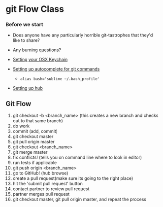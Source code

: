 # git Flow Class

### Before we start
* Does anyone have any particularly horrible git-tastrophes that they'd like to share?

* Any burning questions?

* [Setting your OSX Keychain](https://help.github.com/articles/caching-your-github-password-in-git/)

* [Setting up autocomplete for git commands](https://github.com/bobthecow/git-flow-completion/wiki/Install-Bash-git-completion)
  * `alias bash='sublime ~/.bash_profile'`
  
* [Setting up hub](https://github.com/github/hub)

## Git Flow
1. git checkout -b <branch_name> (this creates a new branch and checks out to that same branch)
2. do work
3. commit (add, commit)
4. git checkout master
5. git pull origin master
6. git checkout <branch_name>
7. git merge master
8. fix conflicts! (tells you on command line where to look in editor)
9. run tests if applicable
10. git push origin <branch_name>
11. go to GitHub! (hub browse)
12. create a pull request(make sure its going to the right place)
13. hit the 'submit pull request' button
14. contact partner to review pull request
15. partner merges pull request
16. git checkout master, git pull origin master, and repeat the process

## Some more useful commands

* `git init and hub create`
  * create local git repo and remote repo
  
* `hub browse`
  * takes you to the repo in github

* `git diff`
  * shows all of the additions and deletions in your working directory

* `git remote -v`
  * check all remotes associated with local repo

* `git remote add <name(ie. origin or upstream)> <url>`
  * add another remote repo to your local repository
  
* `git stash`
  * saves the state of your working directory.  
  * It also reverts you back to a clean directory at your HEAD commit.

* `git stash pop`
  * gives you back changes from your last stash
  
* `git stash apply`
  * allows you to revert to a previous stash by either specicfying ie. git stash apply stash@{2}, which will take you back to the specified stash.  
  * Or, simply typing git stash apply will revert to your most recent stash.

* `git commit --amend`
  * --amend allows you to combine staged changes with the previous instead of committing it as an entirely new snapshot.

* `git reset --hard`
  * This resets the index and the working tree.  Any changes to tracked files since the last commit are discarded.

* `git reset`
  * This does not touch the index or working tree but resets the head to the latest commit and leaves all files unstaged.

* Setting your git config to use a certain text editor
  * `git config --global core.editor "sublime —wait"`

## Git Workflow, according to GitHub

When working on a team, it’s important to have a workflow. The details of the workflow will vary from team to team and company to company, but it's important that you have a workflow.

Below is GitHub's workflow. Most teams will do something similar. Step 6 can vary.

1. Anything in the master branch is deployable
2. To work on something new, create a descriptively named branch off of master (ie: new-oauth2-scopes)
3. Commit to that branch locally and regularly push your work to the same named branch on the server
4. When you need feedback or help, or you think the branch is ready for merging, open a pull request
5. After someone else has reviewed and signed off on the feature, you can merge it into master
6. Once it is merged and pushed to ‘master’, you can and should deploy immediately

It's useful to think of branches like JavaScript functions: they should be small, have descriptive names and implement a single feature. Use branches for the small features that you can implement quickly.

When your feature is complete, don't just merge it into master—submit a pull request and let someone from your team review your code.

## Github and Code Reviews

Having your code reviewed gives you confidence that your code is clear, that it runs on someone else's machine, and that it's not accidently causing an error somewhere else in the application. It's also an opportunity to allow a mentor to review the code you're writing and give you advice.

Reviewing a teammate's code allows you to be familiar with parts of the codebase that you may not have touched. It also provides context for how the code your writing in your branch fits into the larger app.

Tools for conducting a code review:

* Line comments on Github
* Discussion in Github Issues and Waffle.io

__WIP Pull Request:__ A pull request isn’t the final word. You can always add to it based on feedback, so it can be a useful collaboration tool for code that's still "under development." Many teams will call this a "WIP" PR and sometimes will mark it with a special label (to make sure it doesn't accidentally get merged).

## Activity: Conflict Resolution

In pairs assign one person the role of `Person 1` and the other `Person 2`.

1. Person 1: Create a repo on Github with a README. Add Person 2 as a Collaborator.

1. Extra Challenge(optional): Add 2 issues to your github issues, one for Person 1, the other for Person 2.

1. Both: checkout a unique branch.

  Example:
  
  `git checkout -b person1-update-readme`
  
  `git checkout -b person2-update-readme`

1. Both: Make changes to the same line in the README in both repos.

1. Person 1: Push your branch and open a PR.

1. Person 2: Merge the PR 
  * If doing the extra challenge: close the issue assigned to Person 1 via a commit message.
  * [halp?](https://help.github.com/articles/closing-issues-via-commit-messages/)

1. Person 2: Push your branch and open a PR.
  * Notice that we can’t merge it automatically
  * We need to fix it locally first

1. Person 2: checkout the master branch.

1. Person 2: Pull from master on Github.

1. Person 2: Checkout the branch you have an open PR for.

1. Person 2: Merge master into your current branch.
  * This should throw an error
  CONFLICT (content): Merge conflict in readme.md
   Automatic merge failed; fix conflicts and then commit the result.

1. Person 2: Open the file it says the conflict occurs in. You can see it if you run git status

1. Person 2: You see something that looks like this:

```git
<<<<<<< HEAD
Person 2 adds a line!
=======
Person 1 Adds a line!
>>>>>>> master
```
1. Person 2: Update the line to look the way you want it to look
  * Remove the `<<<< HEAD`, `=======`, and `>>>> master` lines

1. Person 2: running git status tells you how to mark the conflict as resolved
  * After resolving and running git status you will see a `Changes to be committed` message.

1. Person 2: Commit the resolved changes

1. Person 2: Push the changes to your branch on Github

1. Reload the pull request
  * It should now be able to be merged in automatically
  * You should also see the commit that merged the two changes
  * If doing the extra challenge: Person 1: Merge the PR and close the issue via your commit message.
  [halp?](https://help.github.com/articles/closing-issues-via-commit-messages/)
  * If not: Person 1: Just merge the PR
